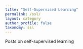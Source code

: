 ```yaml
---
title: "Self-Supervised Learning"
permalink: /ssl/
layout: category
author_profile: false
taxonomy: ssl
---
```


Posts on self-supervised learning